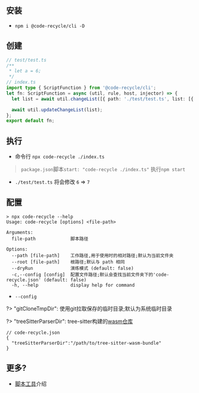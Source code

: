 ## 安装
- `npm i @code-recycle/cli -D`

## 创建
```ts
// test/test.ts
/**
 * let a = 6;
 */
// index.ts
import type { ScriptFunction } from '@code-recycle/cli';
let fn: ScriptFunction = async (util, rule, host, injector) => {
  let list = await util.changeList([{ path: './test/test.ts', list: [{ query: 'let a=[[$var]]', mode: 'like', replace: { var: '7' } }] }]);

  await util.updateChangeList(list);
};
export default fn;

```

## 执行
- 命令行 `npx code-recycle ./index.ts`
> `package.json`脚本`start: "code-recycle ./index.ts"` 执行`npm start`
- `./test/test.ts` 将会修改 `6` => `7`


## 配置
```
> npx code-recycle --help
Usage: code-recycle [options] <file-path>

Arguments:
  file-path             脚本路径

Options:
  --path [file-path]    工作路径,用于使用时的相对路径;默认为当前文件夹
  --root [file-path]    根路径;默认与 path 相同
  --dryRun              演练模式 (default: false)
  -c,--config [config]  配置文件路径;默认会查找当前文件夹下的'code-recycle.json' (default: false)
  -h, --help            display help for command
```
- `--config`

?> "gitCloneTmpDir": 使用git拉取保存的临时目录;默认为系统临时目录

?> "treeSitterParserDir": tree-sitter构建的[wasm仓库](./设计/css语法查询?id=支持语言语法)

```jsonc
// code-recycle.json
{
  "treeSitterParserDir":"/path/to/tree-sitter-wasm-bundle"
}
```

## 更多?

- [脚本工具](./脚本工具.md)介绍